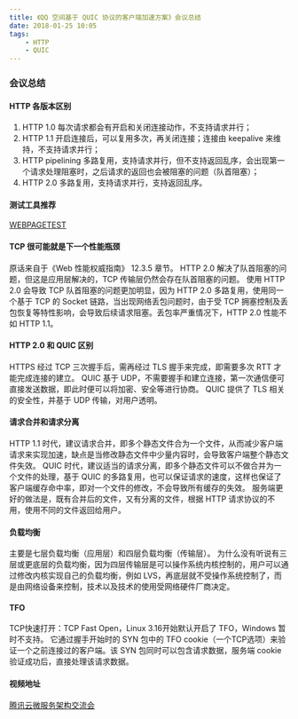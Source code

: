 ```yaml
---
title: 《QQ 空间基于 QUIC 协议的客户端加速方案》会议总结
date: 2018-01-25 10:05
tags:
    - HTTP
    - QUIC
---
```


### 会议总结

#### HTTP 各版本区别

1. HTTP 1.0 每次请求都会有开启和关闭连接动作，不支持请求并行；
2. HTTP 1.1 开启连接后，可以复用多次，再关闭连接；连接由 keepalive 来维持，不支持请求并行；
3. HTTP pipelining 多路复用，支持请求并行，但不支持返回乱序，会出现第一个请求处理阻塞时，之后请求的返回也会被阻塞的问题（队首阻塞）；
3. HTTP 2.0 多路复用，支持请求并行，支持返回乱序。

<!--more-->

#### 测试工具推荐
[WEBPAGETEST](http://www.webpagetest.org/)

#### TCP 很可能就是下一个性能瓶颈
原话来自于《Web 性能权威指南》 12.3.5 章节。
HTTP 2.0 解决了队首阻塞的问题，但这是应用层解决的，TCP 传输层仍然会存在队首阻塞的问题。
使用 HTTP 2.0 会导致 TCP 队首阻塞的问题更加明显，因为 HTTP 2.0 多路复用，使用同一个基于 TCP 的 Socket 链路，当出现网络丢包问题时，由于受 TCP 拥塞控制及丢包恢复等特性影响，会导致后续请求阻塞。丢包率严重情况下，HTTP 2.0 性能不如 HTTP 1.1。

#### HTTP 2.0 和 QUIC 区别
HTTPS 经过 TCP 三次握手后，需再经过 TLS 握手来完成，即需要多次 RTT 才能完成连接的建立。
QUIC 基于 UDP，不需要握手和建立连接，第一次通信便可直接发送数据，即此时便可以将加密、安全等进行协商。
QUIC 提供了 TLS 相关的安全性，并基于 UDP 传输，对用户透明。

#### 请求合并和请求分离
HTTP 1.1 时代，建议请求合并，即多个静态文件合为一个文件，从而减少客户端请求来实现加速，缺点是当修改静态文件中少量内容时，会导致客户端整个静态文件失效。
QUIC 时代，建议适当的请求分离，即多个静态文件可以不做合并为一个文件的处理，基于 QUIC 的多路复用，也可以保证请求的速度，这样也保证了客户端缓存命中率，即对一个文件的修改，不会导致所有缓存的失效。
服务端更好的做法是，既有合并后的文件，又有分离的文件，根据 HTTP 请求协议的不用，使用不同的文件返回给用户。

#### 负载均衡
主要是七层负载均衡（应用层）和四层负载均衡（传输层）。
为什么没有听说有三层或更底层的负载均衡，因为四层传输层是可以操作系统内核控制的，用户可以通过修改内核实现自己的负载均衡，例如 LVS，再底层就不受操作系统控制了，而是由网络设备来控制，技术以及技术的使用受网络硬件厂商决定。

#### TFO
TCP快速打开：TCP Fast Open，Linux 3.16开始默认开启了 TFO，Windows 暂时不支持。
它通过握手开始时的 SYN 包中的 TFO cookie（一个TCP选项）来验证一个之前连接过的客户端。该 SYN 包同时可以包含请求数据，服务端 cookie 验证成功后，直接处理该请求数据。

#### 视频地址
[腾讯云微服务架构交流会](http://www.itdks.com/eventlist/detail/1914)